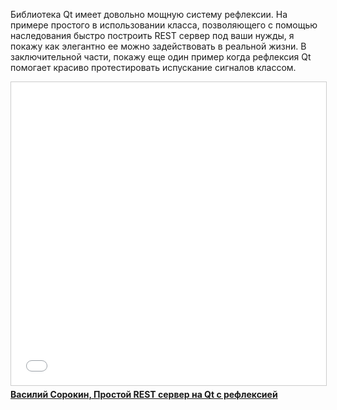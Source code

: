 Библиотека Qt имеет довольно мощную систему рефлексии. На примере простого в использовании класса, позволяющего с помощью наследования быстро построить REST сервер под ваши нужды, я покажу как элегантно ее можно задействовать в реальной жизни. В заключительной части, покажу еще один пример когда рефлексия Qt помогает красиво протестировать испускание сигналов классом.

<iframe src="//www.slideshare.net/slideshow/embed_code/key/4PXG6r9oL3XZDG" width="595" height="485" frameborder="0" marginwidth="0" marginheight="0" scrolling="no" style="border:1px solid #CCC; border-width:1px; margin-bottom:5px; max-width: 100%;" allowfullscreen> </iframe> <div style="margin-bottom:5px"> <strong> <a href="//www.slideshare.net/SergeyPlatonov/rest-qt" title="Василий Сорокин, Простой REST сервер на Qt с рефлексией" target="_blank">Василий Сорокин, Простой REST сервер на Qt с рефлексией</a></strong></div>
